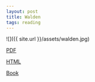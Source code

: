 ```yaml
---
layout: post
title: Walden
tags: reading
---
```


![]({{ site.url }}/assets/walden.jpg)

[PDF](http://www.eldritchpress.org/walden5.pdf)

[HTML](http://thoreau.eserver.org/walden00.html#toc)

[Book](http://www.amazon.com/Walden-Civil-Disobedience-Henry-Thoreau/dp/0451532163/ref=sr_1_1?ie=UTF8&qid=1454434386&sr=8-1&keywords=walden)

